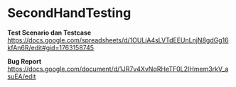 # SecondHandTesting

<b>Test Scenario dan Testcase</b><br>
https://docs.google.com/spreadsheets/d/1OULiA4sLVTdEEUnLnjN8gdGg16kfAn6R/edit#gid=1763158745

<b>Bug Report</b><br>
https://docs.google.com/document/d/1JR7v4XvNqRHeTF0L2IHmem3rkV_asuEA/edit
